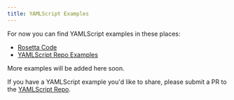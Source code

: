 ```yaml
---
title: YAMLScript Examples
---
```


For now you can find YAMLScript examples in these places:

* [Rosetta Code](https://rosettacode.org/wiki/Category:YAMLScript)
* [YAMLScript Repo Examples](
  https://github.com/yaml/yamlscript/tree/main/samples)

More examples will be added here soon.

If you have a YAMLScript example you'd like to share, please submit a PR to the
[YAMLScript Repo](https://github.com/yaml/yamlscript).
